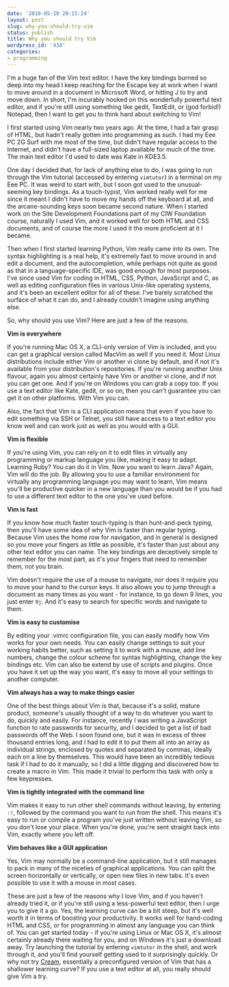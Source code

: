 ```yaml
---
date: '2010-05-10 20:15:24'
layout: post
slug: why-you-should-try-vim
status: publish
title: Why you should try Vim
wordpress_id: '438'
categories:
- programming
---
```


I'm a huge fan of the Vim text editor. I have the key bindings burned so deep into my head I keep reaching for the Escape key at work when I want to move around in a document in Microsoft Word, or hitting J to try and move down. In short, I'm incurably hooked on this wonderfully powerful text editor, and if you're still using something like gedit, TextEdit, or (god forbid!) Notepad, then I want to get you to think hard about switching to Vim!

I first started using Vim nearly two years ago. At the time, I had a fair grasp of HTML, but hadn't really gotten into programming as such. I had my Eee PC 2G Surf with me most of the time, but didn't have regular access to the Internet, and didn't have a full-sized laptop available for much of the time. The main text editor I'd used to date was Kate in KDE3.5.

One day I decided that, for lack of anything else to do, I was going to run through the Vim tutorial (accessed by entering `vimtutor`) in a terminal on my Eee PC. It was weird to start with, but I soon got used to the unusual-seeming key bindings. As a touch-typist, Vim worked really well for me since it meant I didn't have to move my hands off the keyboard at all, and the arcane-sounding keys soon became second nature. When I started work on the Site Development Foundations part of my CIW Foundation course, naturally I used Vim, and it worked well for both HTML and CSS documents, and of course the more I used it the more proficient at it I became.

Then when I first started learning Python, Vim really came into its own. The syntax highlighting is a real help, it's extremely fast to move around in and edit a document, and the autocompletion, while perhaps not quite as good as that in a language-specific IDE, was good enough for most purposes. I've since used Vim for coding in HTML, CSS, Python, JavaScript and C, as well as editing configuration files in various Unix-like operating systems, and it's been an excellent editor for all of these. I've barely scratched the surface of what it can do, and I already couldn't imagine using anything else.

So, why should you use Vim? Here are just a few of the reasons.

**Vim is everywhere**

If you're running Mac OS X, a CLI-only version of Vim is included, and you can get a graphical version called MacVim as well if you need it. Most Linux distributions include either Vim or another vi clone by default, and if not it's available from your distribution's repositories. If you're running another Unix flavour, again you almost certainly have Vim or another vi clone, and if not you can get one. And if you're on Windows you can grab a copy too. If you use a text editor like Kate, gedit, or so on, then you can't guarantee you can get it on other platforms. With Vim you can.

Also, the fact that Vim is a CLI application means that even if you have to edit something via SSH or Telnet, you still have access to a text editor you know well and can work just as well as you would with a GUI.

**Vim is flexible**

If you're using Vim, you can rely on it to edit files in virtually any programming or markup language you like, making it easy to adapt. Learning Ruby? You can do it in Vim. Now you want to learn Java? Again, Vim will do the job. By allowing you to use a familiar environment for virtually any programming language you may want to learn, Vim means you'll be productive quicker in a new language than you would be if you had to use a different text editor to the one you've used before.

**Vim is fast**

If you know how much faster touch-typing is than hunt-and-peck typing, then you'll have some idea of why Vim is faster than regular typing. Because Vim uses the home row for navigation, and in general is designed so you move your fingers as little as possible, it's faster than just about any other text editor you can name. The key bindings are deceptively simple to remember for the most part, as it's your fingers that need to remember them, not you brain.

Vim doesn't require the use of a mouse to navigate, nor does it require you to move your hand to the cursor keys. It also allows you to jump through a document as many times as you want - for instance, to go down 9 lines, you just enter `9j`. And it's easy to search for specific words and navigate to them.

**Vim is easy to customise**

By editing your .vimrc configuration file, you can easily modify how Vim works for your own needs. You can easily change settings to suit your working habits better, such as setting it to work with a mouse, add line numbers, change the colour scheme for syntax highlighting, change the key bindings etc. Vim can also be extend by use of scripts and plugins. Once you have it set up the way you want, it's easy to move all your settings to another computer.

**Vim always has a way to make things easier**

One of the best things about Vim is that, because it's a solid, mature product, someone's usually thought of a way to do whatever you want to do, quickly and easily. For instance, recently I was writing a JavaScript function to rate passwords for security, and I decided to get a list of bad passwords off the Web. I soon found one, but it was in excess of three thousand entries long, and I had to edit it to put them all into an array as individual strings, enclosed by quotes and separated by commas, ideally each on a line by themselves. This would have been an incredibly tedious task if I had to do it manually, so I did a little digging and discovered how to create a macro in Vim. This made it trivial to perform this task with only a few keypresses.

**Vim is tightly integrated with the command line**

Vim makes it easy to run other shell commands without leaving, by entering `:!`, followed by the command you want to run from the shell. This means it's easy to run or compile a program you've just written without leaving Vim, so you don't lose your place. When you're done, you're sent straight back into Vim, exactly where you left off.

**Vim behaves like a GUI application**

Yes, Vim may normally be a command-line application, but it still manages to pack in many of the niceties of graphical applications. You can split the screen horizontally or vertically, or open new files in new tabs. It's even possible to use it with a mouse in most cases.

These are just a few of the reasons why I love Vim, and if you haven't already tried it, or if you're still using a less-powerful text editor, then I urge you to give it a go. Yes, the learning curve can be a bit steep, but it's well worth it in terms of boosting your productivity. It works well for hand-coding HTML and CSS, or for programming in almost any language you can think of. You can get started today - if you're using Linux or Mac OS X, it's almost certainly already there waiting for you, and on Windows it's just a download away. Try launching the tutorial by entering `vimtutor` in the shell, and work through it, and you'll find yourself getting used to it surprisingly quickly. Or why not try [Cream](http://cream.sourceforge.net/), essentially a preconfigured version of Vim that has a shallower learning curve? If you use a text editor at all, you really should give Vim a try.
